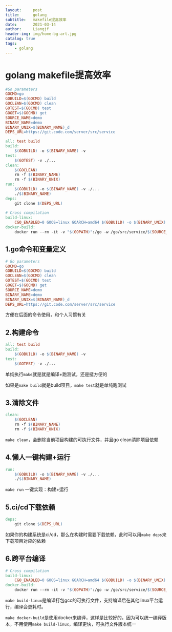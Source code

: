 ```yaml
---
layout:     post                  
title:      golang
subtitle:   makefile提高效率
date:       2021-03-14
author:     Liangjf
header-img: img/home-bg-art.jpg
catalog: true                      
tags:                       
    - golang
---
```


# golang makefile提高效率

```makefile
#Go parameters
GOCMD=go
GOBUILD=$(GOCMD) build
GOCLEAN=$(GOCMD) clean
GOTEST=$(GOCMD) test
GOGET=$(GOCMD) get
SOURCE_NAME=demo
BINARY_NAME=demo
BINARY_UNIX=$(BINARY_NAME)_d
DEPS_URL=https://git.code.com/server/src/service

all: test build
build:
	$(GOBUILD) -o $(BINARY_NAME) -v
test:
	$(GOTEST) -v ./...
clean:
    $(GOCLEAN)
    rm -f $(BINARY_NAME)
    rm -f $(BINARY_UNIX)
run:
    $(GOBUILD) -o $(BINARY_NAME) -v ./...
    ./$(BINARY_NAME)
deps:
	git clone $(DEPS_URL)
        
# Cross compilation
build-linux:
	CGO_ENABLED=0 GOOS=linux GOARCH=amd64 $(GOBUILD) -o $(BINARY_UNIX) -v
docker-build:
	docker run --rm -it -v "$(GOPATH)":/go -w /go/src/service/$(SOURCE_NAME) golang:1.13 go build -o "$(BINARY_UNIX)" -v
```





## 1.go命令和变量定义

```makefile
# Go parameters
GOCMD=go
GOBUILD=$(GOCMD) build
GOCLEAN=$(GOCMD) clean
GOTEST=$(GOCMD) test
GOGET=$(GOCMD) get
SOURCE_NAME=demo
BINARY_NAME=demo
BINARY_UNIX=$(BINARY_NAME)_d
DEPS_URL=https://git.code.com/server/src/service
```

方便在后面的命令使用，和个人习惯有关

## 2.构建命令
```makefile
all: test build
build:
	$(GOBUILD) -o $(BINARY_NAME) -v
test:
	$(GOTEST) -v ./...
```

单纯执行`make`就是就是编译+跑测试，还是挺方便的

如果是`make build`就是build项目，`make test`就是单纯跑测试

## 3.清除文件

```makefile
clean:
    $(GOCLEAN)
    rm -f $(BINARY_NAME)
    rm -f $(BINARY_UNIX)
```

`make clean`，会删除当前项目构建的可执行文件，并且go clean清除项目依赖

## 4.懒人一键构建+运行

```makefile
run:
    $(GOBUILD) -o $(BINARY_NAME) -v ./...
    ./$(BINARY_NAME)
```

`make run` 一键实现：构建+运行

## 5.ci/cd下载依赖

```makefile
deps:
	git clone $(DEPS_URL)
```

如果你的构建系统是ci/cd，那么在构建时需要下载依赖，此时可以用`make deps`来下载项目对应的依赖

## 6.跨平台编译

```makefile
# Cross compilation
build-linux:
	CGO_ENABLED=0 GOOS=linux GOARCH=amd64 $(GOBUILD) -o $(BINARY_UNIX) -v
docker-build:
	docker run --rm -it -v "$(GOPATH)":/go -w /go/src/service/$(SOURCE_NAME) golang:1.13 go build -o "$(BINARY_UNIX)" -v
```

`make build-linux`是编译打包gcc的可执行文件，支持编译后在其他linux平台运行，编译会更耗时。

`make docker-build`是使用docker来编译，这样是比较好的，因为可以统一编译版本，不用使用`make build-linux`，编译更快，可执行文件版本统一

